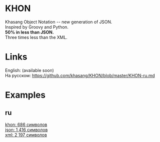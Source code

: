 # KHON
Khasang Object Notation -- new generation of JSON.  
Inspired by Groovy and Python.  
**50% in less than JSON.**  
Three times less than the XML.  
# Links
English: (available soon)  
На русском: https://github.com/khasang/KHON/blob/master/KHON-ru.md
# Examples
## ru
[khon: 686 символов](https://github.com/khasang/KHON/blob/master/Examples/ru/books.khon)  
[json: 1 416 символов](https://github.com/khasang/KHON/blob/master/Examples/ru/books.json)  
[xml: 2 197 символов](https://github.com/khasang/KHON/blob/master/Examples/ru/books.xml)  

